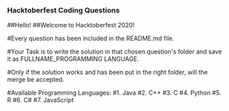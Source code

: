 ### Hacktoberfest Coding Questions

##Hello!
##Welcome to Hacktoberfest 2020!


#Every question has been included in the README.md file.

#Your Task is to write the solution in that chosen question's folder and save it as FULLNAME_PROGRAMMING LANGUAGE.

#Only if the solution works and has been put in the right folder, will the merge be accepted.

#Available Programming Languages:
#1. Java
#2. C++
#3. C
#4. Python
#5. R
#6. C#
#7. JavaScript
